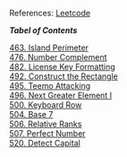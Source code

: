 References: [Leetcode](https://leetcode.com/)

***_Tabel of Contents_***

[463. Island Perimeter](./leetcode/463.%20Island%20Perimeter.ipynb)<br>
[476. Number Complement](./leetcode/476.%20Number%20Complement.ipynb)<br>
[482. License Key Formatting](./leetcode/482.%20License%20Key%20Formatting.ipynb)<br>
[492. Construct the Rectangle](./leetcode/492.%20Construct%20the%20Rectangle.ipynb)<br>
[495. Teemo Attacking](./leetcode/495.%20Teemo%20Attacking.ipynb)<br>
[496. Next Greater Element I](./leetcode/496.%20Next%20Greater%20Element%20I.ipynb)<br>
[500. Keyboard Row](./leetcode/500.%20Keyboard%20Row.ipynb)<br>
[504. Base 7](./leetcode/504.%20Base%207.ipynb)<br>
[506. Relative Ranks](./leetcode/506.%20Relative%20Ranks.ipynb)<br>
[507. Perfect Number](./leetcode/507.%20Perfect%20Number.ipynb)<br>
[520. Detect Capital](./leetcode/520.%20Detect%20Capital.ipynb)<br>
